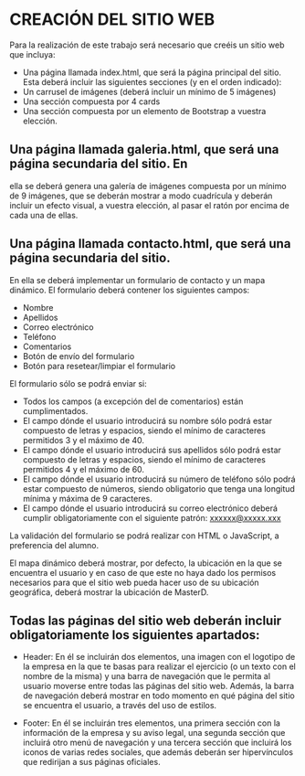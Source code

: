 # CREACIÓN DEL SITIO WEB

Para la realización de este trabajo será necesario que creéis un sitio web que 
incluya:

- Una página llamada index.html, que será la página principal del sitio. Esta deberá incluir las siguientes secciones (y en el orden indicado):
- Un carrusel de imágenes (deberá incluir un mínimo de 5 imágenes)
- Una sección compuesta por 4 cards
- Una sección compuesta por un elemento de Bootstrap a vuestra elección.

## Una página llamada galeria.html, que será una página secundaria del sitio. En 
ella se deberá genera una galería de imágenes compuesta por un mínimo de 
9 imágenes, que se deberán mostrar a modo cuadrícula y deberán incluir un 
efecto visual, a vuestra elección, al pasar el ratón por encima de cada una de 
ellas. 

## Una página llamada contacto.html, que será una página secundaria del sitio. 
En ella se deberá implementar un formulario de contacto y un mapa dinámico.
El formulario deberá contener los siguientes campos:
- Nombre
- Apellidos
- Correo electrónico
- Teléfono
- Comentarios
- Botón de envío del formulario
- Botón para resetear/limpiar el formulario

El formulario sólo se podrá enviar si:
- Todos los campos (a excepción del de comentarios) están cumplimentados.
- El campo dónde el usuario introducirá su nombre sólo podrá estar 
compuesto de letras y espacios, siendo el mínimo de caracteres permitidos 3 y el máximo de 40.
- El campo dónde el usuario introducirá sus apellidos sólo podrá estar 
compuesto de letras y espacios, siendo el mínimo de caracteres permitidos 4 y el máximo de 60. 
- El campo dónde el usuario introducirá su número de teléfono sólo 
podrá estar compuesto de números, siendo obligatorio que tenga 
una longitud mínima y máxima de 9 caracteres.
- El campo dónde el usuario introducirá su correo electrónico deberá 
cumplir obligatoriamente con el siguiente patrón: xxxxxx@xxxxx.xxx

La validación del formulario se podrá realizar con HTML o JavaScript, a preferencia del alumno.

El mapa dinámico deberá mostrar, por defecto, la ubicación en la que se encuentra el usuario y en caso de que este no haya dado los permisos necesarios para 
que el sitio web pueda hacer uso de su ubicación geográfica, deberá mostrar la 
ubicación de MasterD.

## Todas las páginas del sitio web deberán incluir obligatoriamente los siguientes apartados:
- Header: En él se incluirán dos elementos, una imagen con el logotipo 
de la empresa en la que te basas para realizar el ejercicio (o un texto 
con el nombre de la misma) y una barra de navegación que le permita 
al usuario moverse entre todas las páginas del sitio web. Además, la 
barra de navegación deberá mostrar en todo momento en qué página 
del sitio se encuentra el usuario, a través del uso de estilos.

- Footer: En él se incluirán tres elementos, una primera sección con la 
información de la empresa y su aviso legal, una segunda sección que 
incluirá otro menú de navegación y una tercera sección que incluirá los 
iconos de varias redes sociales, que además deberán ser hipervínculos 
que redirijan a sus páginas oficiales. 